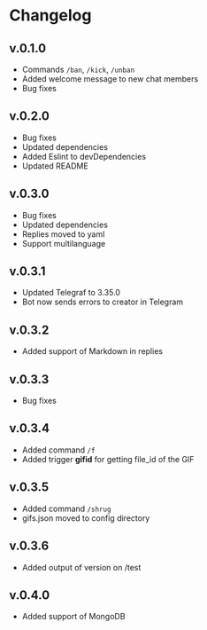 # Changelog

## v.0.1.0

- Commands `/ban`, `/kick`, `/unban`
- Added welcome message to new chat members
- Bug fixes

## v.0.2.0

- Bug fixes
- Updated dependencies
- Added Eslint to devDependencies
- Updated README

## v.0.3.0

- Bug fixes
- Updated dependencies
- Replies moved to yaml
- Support multilanguage

## v.0.3.1

- Updated Telegraf to 3.35.0
- Bot now sends errors to creator in Telegram

## v.0.3.2

- Added support of Markdown in replies

## v.0.3.3

- Bug fixes

## v.0.3.4

- Added command `/f`
- Added trigger **gifid** for getting file_id of the GIF

## v.0.3.5

- Added command `/shrug`
- gifs.json moved to config directory

## v.0.3.6

- Added output of version on /test

## v.0.4.0

- Added support of MongoDB
